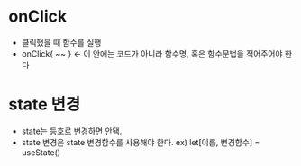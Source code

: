 # onClick

- 클릭했을 때 함수를 실행
- onClick{ ~~ } <- 이 안에는 코드가 아니라 함수명, 혹은 함수문법을 적어주어야 한다

# state 변경

- state는 등호로 변경하면 안됌.
- state 변경은 state 변경함수를 사용해야 한다. ex) let[이름, 변경함수] = useState()
